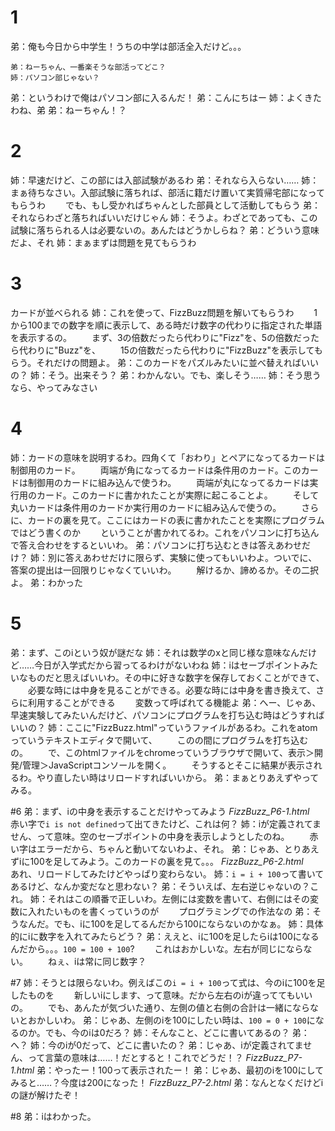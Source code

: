 # 1
弟：俺も今日から中学生！うちの中学は部活全入だけど。。。
```|回想|
弟：ねーちゃん、一番楽そうな部活ってどこ？
姉：パソコン部じゃない？
```
弟：というわけで俺はパソコン部に入るんだ！
弟：こんにちはー
姉：よくきたわね、弟
弟：ねーちゃん！？

# 2
姉：早速だけど、この部には入部試験があるわ
弟：それなら入らない……
姉：まぁ待ちなさい。入部試験に落ちれば、部活に籍だけ置いて実質帰宅部になってもらうわ
　　でも、もし受かればちゃんとした部員として活動してもらう
弟：それならわざと落ちればいいだけじゃん
姉：そうよ。わざとであっても、この試験に落ちられる人は必要ないの。あんたはどうかしらね？
弟：どういう意味だよ、それ
姉：まぁまずは問題を見てもらうわ

# 3
カードが並べられる
姉：これを使って、FizzBuzz問題を解いてもらうわ
　　1から100までの数字を順に表示して、ある時だけ数字の代わりに指定された単語を表示するの。
　　まず、3の倍数だったら代わりに"Fizz"を、5の倍数だったら代わりに"Buzz"を、
　　15の倍数だったら代わりに"FizzBuzz"を表示してもらう。それだけの問題よ。
弟：このカードをパズルみたいに並べ替えればいいの？
姉：そう。出来そう？
弟：わかんない。でも、楽しそう……
姉：そう思うなら、やってみなさい

# 4
姉：カードの意味を説明するわ。四角くて「おわり」とペアになってるカードは制御用のカード。
　　両端が角になってるカードは条件用のカード。このカードは制御用のカードに組み込んで使うわ。
　　両端が丸になってるカードは実行用のカード。このカードに書かれたことが実際に起こることよ。
　　そして丸いカードは条件用のカードか実行用のカードに組み込んで使うの。
　　さらに、カードの裏を見て。ここにはカードの表に書かれたことを実際にプログラムではどう書くのか
　　ということが書かれてるわ。これをパソコンに打ち込んで答え合わせをするといいわ。
弟：パソコンに打ち込むときは答えあわせだけ？
姉：別に答えあわせだけに限らず、実験に使ってもいいわよ。ついでに、答案の提出は一回限りじゃなくていいわ。
　　解けるか、諦めるか。その二択よ。
弟：わかった

# 5
弟：まず、このiという奴が謎だな
姉：それは数学のxと同じ様な意味なんだけど……今日が入学式だから習ってるわけがないわね
姉：iはセーブポイントみたいなものだと思えばいいわ。その中に好きな数字を保存しておくことができて、
　　必要な時には中身を見ることができる。必要な時には中身を書き換えて、さらに利用することができる
　　変数って呼ばれてる機能よ
弟：へー、じゃあ、早速実験してみたいんだけど、パソコンにプログラムを打ち込む時はどうすればいいの？
姉：ここに"FizzBuzz.html"っていうファイルがあるわ。これをatomっていうテキストエディタで開いて、
　　この<script></script>の間にプログラムを打ち込むの。
　　で、このhtmlファイルをchromeっていうブラウザで開いて、表示＞開発/管理＞JavaScriptコンソールを開く。
　　そうするとそこに結果が表示されるわ。やり直したい時はリロードすればいいから。
弟：まぁとりあえずやってみる。

#6
弟：まず、iの中身を表示することだけやってみよう *FizzBuzz_P6-1.html*
　　赤い字で`i is not defined`って出てきたけど、これは何？
姉：iが定義されてません、って意味。空のセーブポイントの中身を表示しようとしたのね。
　　赤い字はエラーだから、ちゃんと動いてないわよ、それ。
弟：じゃあ、とりあえずiに100を足してみよう。このカードの裏を見て。。。 *FizzBuzz_P6-2.html*
　　あれ、リロードしてみたけどやっぱり変わらない。
姉：`i = i + 100`って書いてあるけど、なんか変だなと思わない？
弟：そういえば、左右逆じゃないの？これ。
姉：それはこの順番で正しいわ。左側には変数を書いて、右側にはその変数に入れたいものを書くっていうのが
　　プログラミングでの作法なの
弟：そうなんだ。でも、iに100を足してるんだから100にならないのかなぁ。
姉：具体的にiに数字を入れてみたらどう？
弟：ええと、iに100を足したらiは100になるんだから。。。`100 = 100 + 100`?
　　これはおかしいな。左右が同じにならない。
　　ねぇ、iは常に同じ数字？

#7
姉：そうとは限らないわ。例えばこの`i = i + 100`って式は、今のiに100を足したものを
　　新しいiにします、って意味。だから左右のiが違っててもいいの。
　　でも、あんたが気づいた通り、左側の値と右側の合計は一緒にならないとおかしいわ。
弟：じゃあ、左側のiを100にしたい時は、`100 = 0 + 100`になるのか。でも、今のiは0だろ？
姉：そんなこと、どこに書いてあるの？
弟：へ？
姉：今のiが0だって、どこに書いたの？
弟：じゃあ、iが定義されてません、って言葉の意味は……！だとすると！これでどうだ！？ *FizzBuzz_P7-1.html*
弟：やったー！100って表示されたー！
弟：じゃあ、最初のiを100にしてみると……？今度は200になった！ *FizzBuzz_P7-2.html*
弟：なんとなくだけどiの謎が解けたぞ！

#8
弟：iはわかった。

